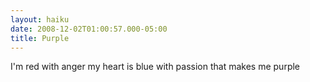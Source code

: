 ```yaml
---
layout: haiku
date: 2008-12-02T01:00:57.000-05:00
title: Purple
---
```


I'm red with anger
my heart is blue with passion
that makes me purple
